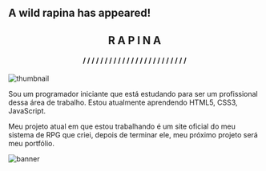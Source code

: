 ## A wild rapina has appeared!
<h2 align="center">R A P I N A</h2>

<h4 align="center">/ / / / / / / / / / / / / / / / / / / / / / / /</h4>

![thumbnail](https://github.com/rapinadescolado/rapinadescolado/assets/163008675/848f7ed3-9d44-4e4b-871b-fba8ff7a76b3)

Sou um programador iniciante que está estudando para ser um profissional dessa área de trabalho. Estou atualmente aprendendo HTML5, CSS3, JavaScript.

Meu projeto atual em que estou trabalhando é um site oficial do meu sistema de RPG que criei, depois de terminar ele, meu próximo projeto será meu portfólio.

![banner](https://github.com/rapinadescolado/rapinadescolado/assets/163008675/4bee25d9-2780-4c86-b5f0-7cf16bb026e9)
